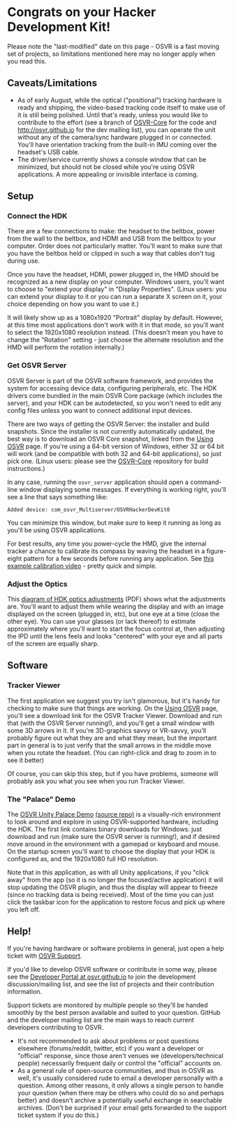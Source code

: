# Congrats on your Hacker Development Kit!

Please note the "last-modified" date on this page - OSVR is a fast moving set of projects, so limitations mentioned here may no longer apply when you read this.

## Caveats/Limitations
- As of early August, while the optical ("positional") tracking hardware is ready and shipping, the video-based tracking code itself to make use of it is still being polished. Until that's ready, unless you would like to contribute to the effort (see a branch of [OSVR-Core][] for the code and <http://osvr.github.io> for the dev mailing list), you can operate the unit without any of the camera/sync hardware plugged in or connected. You'll have orientation tracking from the built-in IMU coming over the headset's USB cable.
- The driver/service currently shows a console window that can be minimized, but should not be closed while you're using OSVR applications. A more appealing or invisible interface is coming.

## Setup

### Connect the HDK
There are a few connections to make: the headset to the beltbox, power from the wall to the beltbox, and HDMI and USB from the beltbox to your computer. Order does not particularly matter. You'll want to make sure that you have the beltbox held or clipped in such a way that cables don't tug during use.

Once you have the headset, HDMI, power plugged in, the HMD should be recognized as a new display on your computer.  Windows users, you'll want to choose to "extend your display" in "Display Properties". (Linux users: you can extend your display to it or you can run a separate X screen on it, your choice depending on how you want to use it.)

It will likely show up as a 1080x1920 "Portrait" display by default. However, at this time most applications don't work with it in that mode, so you'll want to select the 1920x1080 resolution instead. (This doesn't mean you have to change the "Rotation" setting - just choose the alternate resolution and the HMD will perform the rotation internally.)

### Get OSVR Server
OSVR Server is part of the OSVR software framework, and provides the system for accessing device data, configuring peripherals, etc. The HDK drivers come bundled in the main OSVR Core package (which includes the server), and your HDK can be autodetected, so you won't need to edit any config files unless you want to connect additional input devices.

There are two ways of getting the OSVR Server: the installer and build snapshots. Since the installer is not currently automatically updated, the best way is to download an OSVR Core snapshot, linked from the [Using OSVR][using] page. If you're using a 64-bit version of Windows, either 32 or 64 bit will work (and be compatible with both 32 and 64-bit applications), so just pick one.  (Linux users: please see the [OSVR-Core][] repository for build instructions.)

In any case, running the `osvr_server` application should open a command-line window displaying some messages. If everything is working right, you'll see a line that says something like:

```
Added device: com_osvr_Multiserver/OSVRHackerDevKit0
```

You can minimize this window, but make sure to keep it running as long as you'll be using OSVR applications.

For best results, any time you power-cycle the HMD, give the internal tracker a chance to calibrate its compass by waving the headset in a figure-eight pattern for a few seconds before running any application. See [this example calibration video](https://drive.google.com/open?id=0Bzy5Dldyh1hWbVpCeGZFdHBEWE0) - pretty quick and simple.

[OSVR-Core]: https://github.com/OSVR/OSVR-Core/
[using]: http://osvr.github.io/using/

### Adjust the Optics
This [diagram of HDK optics adjustments](https://drive.google.com/open?id=0Bzy5Dldyh1hWUUoxWGhTbDFlaHc) (PDF) shows what the adjustments are. You'll want to adjust them while wearing the display and with an image displayed on the screen (plugged in, etc), but one eye at a time (close the other eye). You can use your glasses (or lack thereof) to estimate approximately where you'll want to start the focus control at, then adjusting the IPD until the lens feels and looks "centered" with your eye and all parts of the screen are equally sharp.

## Software

### Tracker Viewer
The first application we suggest you try isn't glamorous, but it's handy for checking to make sure that things are working. On the [Using OSVR][using] page, you'll see a download link for the OSVR Tracker Viewer. Download and run that (with the OSVR Server running!), and you'll get a small window with some 3D arrows in it. If you're 3D-graphics savvy or VR-savvy, you'll probably figure out what they are and what they mean, but the important part in general is to just verify that the small arrows in the middle move when you rotate the headset. (You can right-click and drag to zoom in to see it better)

Of course, you can skip this step, but if you have problems, someone will probably ask you what you see when you run Tracker Viewer.

### The "Palace" Demo
The [OSVR Unity Palace Demo](https://github.com/OSVR/OSVR-Unity-Palace-Demo/releases) [(source repo)](https://github.com/OSVR/OSVR-Unity-Palace-Demo) is a visually-rich environment to look around and explore in using OSVR-supported hardware, including the HDK. The first link contains binary downloads for Windows: just download and run (make sure the OSVR server is running!), and if desired move around in the environment with a gamepad or keyboard and mouse. On the startup screen you'll want to choose the display that your HDK is configured as, and the 1920x1080 full HD resolution.

Note that in this application, as with all Unity applications, if you "click away" from the app (so it is no longer the focused/active application) it will stop updating the OSVR plugin, and thus the display will appear to freeze (since no tracking data is being received). Most of the time you can just click the taskbar icon for the application to restore focus and pick up where you left off.

## Help!

If you're having hardware or software problems in general, just open a help ticket with [OSVR Support](http://support.osvr.com).

If you'd like to develop OSVR software or contribute in some way, please see the [Developer Portal at osvr.github.io](http://osvr.github.io) to join the development discussion/mailing list, and see the list of projects and their contribution information.

Support tickets are monitored by multiple people so they'll be handed smoothly by the best person available and suited to your question. GitHub and the developer mailing list are the main ways to reach current developers contributing to OSVR.

- It's not recommended to ask about problems or post questions elsewhere (forums/reddit, twitter, etc) if you want a developer or "official" response, since those aren't venues we (developers/technical people) necessarily frequent daily or control the "official" accounts on.
- As a general rule of open-source communities, and thus in OSVR as well, it's usually considered rude to email a developer personally with a question. Among other reasons, it only allows a single person to handle your question (when there may be others who could do so and perhaps better) and doesn't archive a potentially useful exchange in searchable archives. (Don't be surprised if your email gets forwarded to the support ticket system if you do this.)
